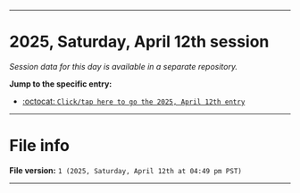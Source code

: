 
***

# 2025, Saturday, April 12th session

_Session data for this day is available in a separate repository._

**Jump to the specific entry:**

- [:octocat: `Click/tap here to go the 2025, April 12th entry`](https://github.com/seanpm2001/SeansLifeArchive_Images_TinyTower_Y2025/tree/SeansLifeArchive_Images_TinyTower_Y2025_Main-dev/2025/04_April/12/)

***

# File info

**File version:** `1 (2025, Saturday, April 12th at 04:49 pm PST)`

***

